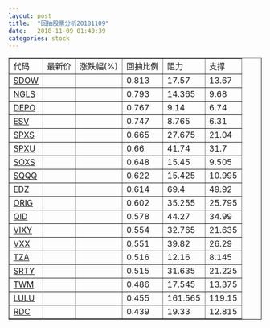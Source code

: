 ```yaml
---
layout: post
title:  "回抽股票分析20181109"
date:   2018-11-09 01:40:39
categories: stock
---
```

<script type="text/javascript">
var stockList = []
stockList.push('gb_sdow');
stockList.push('gb_ngls');
stockList.push('gb_depo');
stockList.push('gb_esv');
stockList.push('gb_spxs');
stockList.push('gb_spxu');
stockList.push('gb_soxs');
stockList.push('gb_sqqq');
stockList.push('gb_edz');
stockList.push('gb_orig');
stockList.push('gb_qid');
stockList.push('gb_vixy');
stockList.push('gb_vxx');
stockList.push('gb_tza');
stockList.push('gb_srty');
stockList.push('gb_twm');
stockList.push('gb_lulu');
stockList.push('gb_rdc');
</script>
<table border="1">
 <tr>
 <td>代码</td>
 <td>最新价</td>
 <td>涨跌幅(%)</td>
 <td>回抽比例</td>
 <td>阻力</td>
 <td>支撑</td>
</tr>
  <tr id="sdow">
  <td><a href="http://stock.finance.sina.com.cn/usstock/quotes/SDOW.html" target="_blank">SDOW</a></td><td></td><td></td><td>0.813</td><td>17.57</td><td>13.67</td></tr>
  <tr id="ngls">
  <td><a href="http://stock.finance.sina.com.cn/usstock/quotes/NGLS.html" target="_blank">NGLS</a></td><td></td><td></td><td>0.793</td><td>14.365</td><td>9.68</td></tr>
  <tr id="depo">
  <td><a href="http://stock.finance.sina.com.cn/usstock/quotes/DEPO.html" target="_blank">DEPO</a></td><td></td><td></td><td>0.767</td><td>9.14</td><td>6.74</td></tr>
  <tr id="esv">
  <td><a href="http://stock.finance.sina.com.cn/usstock/quotes/ESV.html" target="_blank">ESV</a></td><td></td><td></td><td>0.747</td><td>8.765</td><td>6.31</td></tr>
  <tr id="spxs">
  <td><a href="http://stock.finance.sina.com.cn/usstock/quotes/SPXS.html" target="_blank">SPXS</a></td><td></td><td></td><td>0.665</td><td>27.675</td><td>21.04</td></tr>
  <tr id="spxu">
  <td><a href="http://stock.finance.sina.com.cn/usstock/quotes/SPXU.html" target="_blank">SPXU</a></td><td></td><td></td><td>0.66</td><td>41.74</td><td>31.7</td></tr>
  <tr id="soxs">
  <td><a href="http://stock.finance.sina.com.cn/usstock/quotes/SOXS.html" target="_blank">SOXS</a></td><td></td><td></td><td>0.648</td><td>15.45</td><td>9.505</td></tr>
  <tr id="sqqq">
  <td><a href="http://stock.finance.sina.com.cn/usstock/quotes/SQQQ.html" target="_blank">SQQQ</a></td><td></td><td></td><td>0.622</td><td>15.425</td><td>10.995</td></tr>
  <tr id="edz">
  <td><a href="http://stock.finance.sina.com.cn/usstock/quotes/EDZ.html" target="_blank">EDZ</a></td><td></td><td></td><td>0.614</td><td>69.4</td><td>49.92</td></tr>
  <tr id="orig">
  <td><a href="http://stock.finance.sina.com.cn/usstock/quotes/ORIG.html" target="_blank">ORIG</a></td><td></td><td></td><td>0.602</td><td>35.255</td><td>25.795</td></tr>
  <tr id="qid">
  <td><a href="http://stock.finance.sina.com.cn/usstock/quotes/QID.html" target="_blank">QID</a></td><td></td><td></td><td>0.578</td><td>44.27</td><td>34.99</td></tr>
  <tr id="vixy">
  <td><a href="http://stock.finance.sina.com.cn/usstock/quotes/VIXY.html" target="_blank">VIXY</a></td><td></td><td></td><td>0.554</td><td>32.765</td><td>21.635</td></tr>
  <tr id="vxx">
  <td><a href="http://stock.finance.sina.com.cn/usstock/quotes/VXX.html" target="_blank">VXX</a></td><td></td><td></td><td>0.551</td><td>39.82</td><td>26.29</td></tr>
  <tr id="tza">
  <td><a href="http://stock.finance.sina.com.cn/usstock/quotes/TZA.html" target="_blank">TZA</a></td><td></td><td></td><td>0.516</td><td>12.16</td><td>8.145</td></tr>
  <tr id="srty">
  <td><a href="http://stock.finance.sina.com.cn/usstock/quotes/SRTY.html" target="_blank">SRTY</a></td><td></td><td></td><td>0.515</td><td>31.635</td><td>21.225</td></tr>
  <tr id="twm">
  <td><a href="http://stock.finance.sina.com.cn/usstock/quotes/TWM.html" target="_blank">TWM</a></td><td></td><td></td><td>0.486</td><td>17.545</td><td>13.375</td></tr>
  <tr id="lulu">
  <td><a href="http://stock.finance.sina.com.cn/usstock/quotes/LULU.html" target="_blank">LULU</a></td><td></td><td></td><td>0.455</td><td>161.565</td><td>119.15</td></tr>
  <tr id="rdc">
  <td><a href="http://stock.finance.sina.com.cn/usstock/quotes/RDC.html" target="_blank">RDC</a></td><td></td><td></td><td>0.439</td><td>19.33</td><td>12.815</td></tr>
</table>
